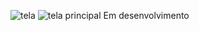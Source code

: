![tela](https://user-images.githubusercontent.com/64183011/80285354-aa941980-86fa-11ea-8c21-c0de07fb77b0.jpg) 
![tela principal](https://user-images.githubusercontent.com/64183011/80285657-e03a0200-86fc-11ea-8300-1a7d4fff45f0.jpg)
Em desenvolvimento
